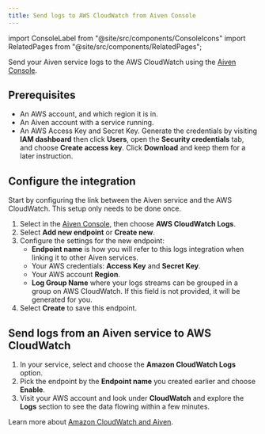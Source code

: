 ```yaml
---
title: Send logs to AWS CloudWatch from Aiven Console
---
```


import ConsoleLabel from "@site/src/components/ConsoleIcons"
import RelatedPages from "@site/src/components/RelatedPages";

Send your Aiven service logs to the AWS CloudWatch using the [Aiven Console](https://console.aiven.io).

## Prerequisites

-   An AWS account, and which region it is in.
-   An Aiven account with a service running.
-   An AWS Access Key and Secret Key. Generate the credentials by
    visiting **IAM dashboard** then click **Users**, open the
    **Security credentials** tab, and choose **Create access key**.
    Click **Download** and keep them for a later instruction.

## Configure the integration

Start by configuring the link between the Aiven service and the AWS
CloudWatch. This setup only needs to be done once.

1.  Select <ConsoleLabel name="integration endpoints"/>  in
    the [Aiven Console](https://console.aiven.io/), then choose **AWS CloudWatch Logs**.
1.  Select **Add new endpoint** or **Create new**.
1.  Configure the settings for the new endpoint:
    -   **Endpoint name** is how you will refer to this logs integration
        when linking it to other Aiven services.
    -   Your AWS credentials: **Access Key** and **Secret Key**.
    -   Your AWS account **Region**.
    -   **Log Group Name** where your logs streams can be grouped in a
        group on AWS CloudWatch. If this field is not provided, it will
        be generated for you.
1.  Select **Create** to save this endpoint.

## Send logs from an Aiven service to AWS CloudWatch

1.  In your service, select <ConsoleLabel name="integrations"/>
    and choose the **Amazon CloudWatch Logs** option.
1.  Pick the endpoint by the **Endpoint name** you created earlier and choose **Enable**.
1.  Visit your AWS account and look under **CloudWatch** and explore the
    **Logs** section to see the data flowing within a few minutes.

<RelatedPages/>

Learn more about [Amazon CloudWatch and Aiven](/docs/integrations/cloudwatch).

